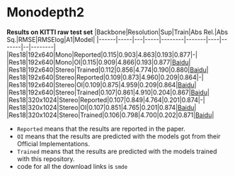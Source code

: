 # Monodepth2
**Results on KITTI raw test set**
|Backbone|Resolution|Sup|Train|Abs Rel.|Abs Sq.|RMSE|RMSElog|A1|Model|
|------|-----|---|-----|--------|-------|----|-------|--|--------|
|Res18|192x640|Mono|Reported|0.115|0.903|4.863|0.193|0.877|-|
|Res18|192x640|Mono|OI|0.115|0.909|4.866|0.193|0.877|[Baidu](https://pan.baidu.com/s/1bt9JHQnwClIuHk2RP2aD_g)|
|Res18|192x640|Stereo|Trained|0.112|0.856|4.774|0.190|0.880|[Baidu](https://pan.baidu.com/s/154ib4uD1Gp-ly4OSKHyTNw)|
|Res18|192x640|Stereo|Reported|0.109|0.873|4.960|0.209|0.864|-|
|Res18|192x640|Stereo|OI|0.109|0.875|4.959|0.209|0.864|[Baidu](https://pan.baidu.com/s/1EUwfWK89iOKcGa2SRo3-uw)|
|Res18|192x640|Stereo|Trained|0.107|0.861|4.910|0.204|0.867|[Baidu](https://pan.baidu.com/s/1ZGsjL8Mq-dhYwKNNqRU5MQ)|
|Res18|320x1024|Stereo|Reported|0.107|0.849|4.764|0.201|0.874|-|
|Res18|320x1024|Stereo|OI|0.107|0.851|4.765|0.201|0.874|[Baidu](https://pan.baidu.com/s/16cCslqM6Vdhye9QkuoCUSg)|
|Res18|320x1024|Stereo|Trained|0.106|0.798|4.700|0.202|0.871|[Baidu](https://pan.baidu.com/s/1Je1yhuYoa25eTUbS57kj4A)|

* `Reported` means that the results are reported in the paper.
* `OI` means that the results are predicted with the models got from their Official Implementations.
* `Trained` means that the results are predicted with the models trained with this repository.
* code for all the download links is `smde`